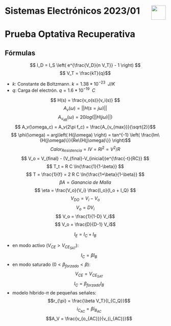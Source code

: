 # <img src="https://julianodb.github.io/SISTEMAS_ELECTRONICOS_PARA_INGENIERIA_BIOMEDICA/img/logo_fing.png?raw=true" align="right" height="45"> Sistemas Electrónicos 2023/01
# Prueba Optativa Recuperativa

## Fórmulas

$$ I_D = I_S \left( e^{\frac{V_D}{n V_T}} - 1 \right) $$
$$ V_T = \frac{kT}{q}$$
- $k$: Constante de Boltzmann. $k=1.38 * 10^{-23}\enspace J/K$
- $q$: Carga del electrón. $q=1.6*10^{-19}\enspace C$

$$ H(s) = \frac{v_o(s)}{v_i(s)} $$
$$ A_v(\omega) = || H(s=j\omega) ||$$
$$ A_{v_{dB}}(\omega) = 20 log\left(|| H(j\omega) ||\right)$$
$$ A_v(\omega_c) = A_v(2\pi f_c) = \frac{A_{v_{max}}}{\sqrt{2}}$$
$$ \phi(\omega) = arg\left( H(j\omega) \right) = tan^{-1} \left( \frac{Im\{H(j\omega)\}}{Re\{H(j\omega)\}} \right)$$
$$Calor_{Resistencia} = IV = RI^2 = V^2 / R$$
$$ V_o = V_{final} - (V_{final}-V_{inicial})e^{\frac{-t}{RC}} $$
$$ T_t = R C \ln{\frac{1}{1-\beta}} $$
$$ T = \frac{1}{f} = 2 R C \ln{\frac{1+\beta}{1-\beta}} $$
$$ \beta A = Ganancia\ de\ Malla $$
$$ \eta = \frac{V_o}{V_i} \frac{I_o}{I_o + I_Q} $$
$$ V_{DO} = V_i - V_o$$
$$ V_o = D V_i$$
$$ V_o = \frac{1}{1-D} V_i$$
$$ V_o = \frac{D}{D-1} V_i$$

$$I_E = I_C + I_B$$
- en modo activo ($V_{CE} > V_{CE_{SAT}}$):
$$I_C = \beta I_B $$
- en modo saturado ($0 < \beta_{forzado} < \beta$):
$$V_{CE} = V_{CE_{SAT}}$$
$$I_C = \beta_{forzado} I_B $$
- modelo híbrido-$\pi$ de pequeñas señales:
$$r_{\pi} = \frac{\beta V_T}{I_{C_Q}}$$
$$i_{C_{AC}} = \beta i_{B_{AC}} $$
$$A_V = \frac{v_{o_{AC}}}{v_{i_{AC}}}$$
